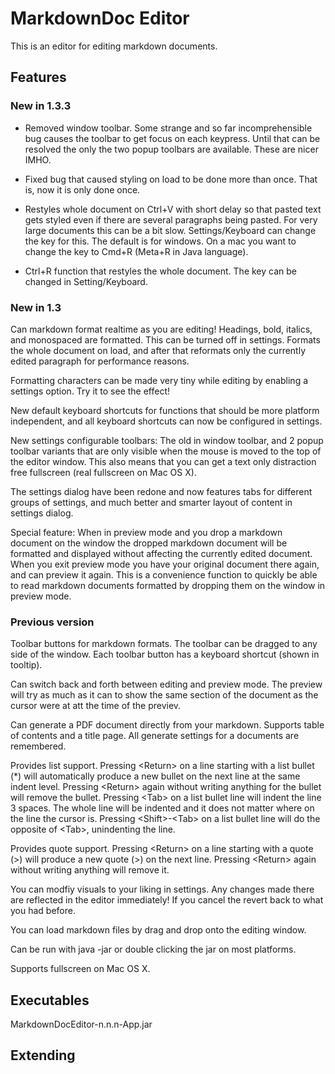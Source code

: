 # MarkdownDoc Editor

This is an editor for editing markdown documents. 

## Features

### New in 1.3.3

* Removed window toolbar. Some strange and so far incomprehensible bug causes the toolbar to get focus on each keypress. Until that can be resolved the only the two popup toolbars are available. These are nicer IMHO.

* Fixed bug that caused styling on load to be done more than once. That is, now it is only done once.

* Restyles whole document on Ctrl+V with short delay so that pasted text gets styled even if there are several paragraphs being pasted. For very large documents this can be a bit slow. Settings/Keyboard can change the key for this. The default is for windows. On a mac you want to change the key to Cmd+R (Meta+R in Java language).

* Ctrl+R function that restyles the whole document. The key can be changed in Setting/Keyboard.

### New in 1.3

Can markdown format realtime as you are editing! Headings, bold, italics, and monospaced are formatted. This can be turned off in settings. Formats the whole document on load, and after that reformats only the currently edited paragraph for performance reasons.

Formatting characters can be made very tiny while editing by enabling a settings option. Try it to see the effect!

New default keyboard shortcuts for functions that should be more platform independent, and all keyboard shortcuts can now be configured in settings. 

New settings configurable toolbars: The old in window toolbar, and 2 popup toolbar variants that are only visible when the mouse is moved to the top of the editor window. This also means that you can get a text only distraction free fullscreen (real fullscreen on Mac OS X). 

The settings dialog have been redone and now features tabs for different groups of settings, and much better and smarter layout of content in settings dialog. 

Special feature: When in preview mode and you drop a markdown document on the window the dropped markdown document will be formatted and displayed without affecting the currently edited document. When you exit preview mode you have your original document there again, and can preview it again. This is a convenience function to quickly be able to read markdown documents formatted by dropping them on the window in preview mode. 

### Previous version

Toolbar buttons for markdown formats. The toolbar can be dragged to any side of the window. Each toolbar button has a keyboard shortcut (shown in tooltip). 
      
Can switch back and forth between editing and preview mode. The preview will try as much as it can to show the same section of the document as the cursor were at att the time of the previev.

Can generate a PDF document directly from your markdown. Supports table of contents and a title page. All generate settings for a documents are remembered.

Provides list support. Pressing &lt;Return&gt; on a line starting with a list bullet (\*) will automatically produce a new bullet on the next line at the same indent level. Pressing &lt;Return&gt; again without writing anything for the bullet will remove the bullet. Pressing &lt;Tab&gt; on a list bullet line will indent the line 3 spaces. The whole line will be indented and it does not matter where on the line the cursor is. Pressing &lt;Shift&gt;-&lt;Tab&gt; on a list bullet line will do the opposite of &lt;Tab&gt;, unindenting the line.

Provides quote support. Pressing &lt;Return&gt; on a line starting with a quote (&gt;) will produce a new quote (&gt;) on the next line. Pressing &lt;Return&gt; again without writing anything will remove it.

You can modfiy visuals to your liking in settings. Any changes made there are reflected in the editor immediately! If you cancel the revert back to what you had before.

You can load markdown files by drag and drop onto the editing window.

Can be run with java -jar or double clicking the jar on most platforms.

Supports fullscreen on Mac OS X.
  
## Executables

MarkdownDocEditor-n.n.n-App.jar

## Extending



